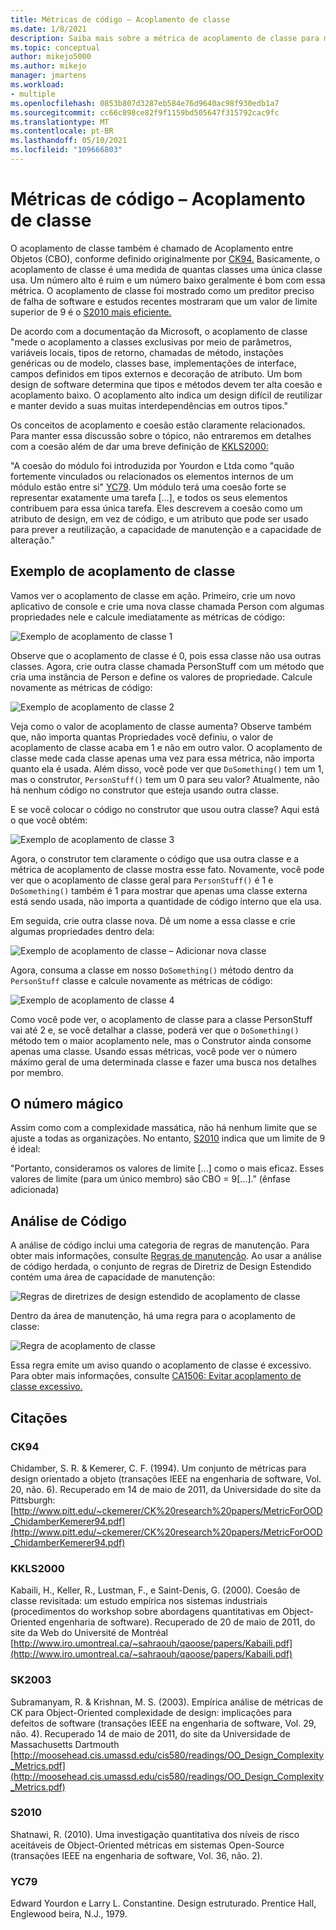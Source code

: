 ```yaml
---
title: Métricas de código – Acoplamento de classe
ms.date: 1/8/2021
description: Saiba mais sobre a métrica de acoplamento de classe para métricas de código Visual Studio.
ms.topic: conceptual
author: mikejo5000
ms.author: mikejo
manager: jmartens
ms.workload:
- multiple
ms.openlocfilehash: 0853b807d3287eb584e76d9640ac98f930edb1a7
ms.sourcegitcommit: cc66c898ce82f9f1159bd505647f315792cac9fc
ms.translationtype: MT
ms.contentlocale: pt-BR
ms.lasthandoff: 05/10/2021
ms.locfileid: "109666803"
---
```

# <a name="code-metrics---class-coupling"></a>Métricas de código – Acoplamento de classe

O acoplamento de classe também é chamado de Acoplamento entre Objetos (CBO), conforme definido originalmente por [CK94.](#ck94) Basicamente, o acoplamento de classe é uma medida de quantas classes uma única classe usa. Um número alto é ruim e um número baixo geralmente é bom com essa métrica. O acoplamento de classe foi mostrado como um preditor preciso de falha de software e estudos recentes mostraram que um valor de limite superior de 9 é o [S2010 mais eficiente.](#s2010)

De acordo com a documentação da Microsoft, o acoplamento de classe "mede o acoplamento a classes exclusivas por meio de parâmetros, variáveis locais, tipos de retorno, chamadas de método, instações genéricas ou de modelo, classes base, implementações de interface, campos definidos em tipos externos e decoração de atributo. Um bom design de software determina que tipos e métodos devem ter alta coesão e acoplamento baixo. O acoplamento alto indica um design difícil de reutilizar e manter devido a suas muitas interdependências em outros tipos."

Os conceitos de acoplamento e coesão estão claramente relacionados. Para manter essa discussão sobre o tópico, não entraremos em detalhes com a coesão além de dar uma breve definição de [KKLS2000:](#kkls2000)

"A coesão do módulo foi introduzida por Yourdon e Ltda como "quão fortemente vinculados ou relacionados os elementos internos de um módulo estão entre si" [YC79](#yc79). Um módulo terá uma coesão forte se representar exatamente uma tarefa [...], e todos os seus elementos contribuem para essa única tarefa. Eles descrevem a coesão como um atributo de design, em vez de código, e um atributo que pode ser usado para prever a reutilização, a capacidade de manutenção e a capacidade de alteração."

## <a name="class-coupling-example"></a>Exemplo de acoplamento de classe

Vamos ver o acoplamento de classe em ação. Primeiro, crie um novo aplicativo de console e crie uma nova classe chamada Person com algumas propriedades nele e calcule imediatamente as métricas de código:

![Exemplo de acoplamento de classe 1](media/class-coupling-example-1.png)

Observe que o acoplamento de classe é 0, pois essa classe não usa outras classes. Agora, crie outra classe chamada PersonStuff com um método que cria uma instância de Person e define os valores de propriedade. Calcule novamente as métricas de código:

![Exemplo de acoplamento de classe 2](media/class-coupling-example-2.png)

Veja como o valor de acoplamento de classe aumenta? Observe também que, não importa quantas Propriedades você definiu, o valor de acoplamento de classe acaba em 1 e não em outro valor. O acoplamento de classe mede cada classe apenas uma vez para essa métrica, não importa quanto ela é usada. Além disso, você pode ver que `DoSomething()` tem um 1, mas o construtor, `PersonStuff()` tem um 0 para seu valor? Atualmente, não há nenhum código no construtor que esteja usando outra classe.

E se você colocar o código no construtor que usou outra classe? Aqui está o que você obtém:

![Exemplo de acoplamento de classe 3](media/class-coupling-example-3.png)

Agora, o construtor tem claramente o código que usa outra classe e a métrica de acoplamento de classe mostra esse fato. Novamente, você pode ver que o acoplamento de classe geral para `PersonStuff()` é 1 e `DoSomething()` também é 1 para mostrar que apenas uma classe externa está sendo usada, não importa a quantidade de código interno que ela usa.

Em seguida, crie outra classe nova. Dê um nome a essa classe e crie algumas propriedades dentro dela:

![Exemplo de acoplamento de classe – Adicionar nova classe](media/class-coupling-example-add-new-class.png)

Agora, consuma a classe em nosso `DoSomething()` método dentro da `PersonStuff` classe e calcule novamente as métricas de código:

![Exemplo de acoplamento de classe 4](media/class-coupling-example-4.png)

Como você pode ver, o acoplamento de classe para a classe PersonStuff vai até 2 e, se você detalhar a classe, poderá ver que o `DoSomething()` método tem o maior acoplamento nele, mas o Construtor ainda consome apenas uma classe.  Usando essas métricas, você pode ver o número máximo geral de uma determinada classe e fazer uma busca nos detalhes por membro.

## <a name="the-magic-number"></a>O número mágico

Assim como com a complexidade massática, não há nenhum limite que se ajuste a todas as organizações. No entanto, [S2010](#s2010) indica que um limite de 9 é ideal:

"Portanto, consideramos os valores de limite [...] como o mais eficaz. Esses valores de limite (para um único membro) são CBO = 9[...]." (ênfase adicionada)

## <a name="code-analysis"></a>Análise de Código

A análise de código inclui uma categoria de regras de manutenção. Para obter mais informações, consulte [Regras de manutenção](/dotnet/fundamentals/code-analysis/quality-rules/maintainability-warnings). Ao usar a análise de código herdada, o conjunto de regras de Diretriz de Design Estendido contém uma área de capacidade de manutenção:

![Regras de diretrizes de design estendido de acoplamento de classe](media/class-coupling-extended-design-guideline-rules.png)

Dentro da área de manutenção, há uma regra para o acoplamento de classe:

![Regra de acoplamento de classe](media/class-coupling-maintainability-area-rules.png)

Essa regra emite um aviso quando o acoplamento de classe é excessivo. Para obter mais informações, consulte [CA1506: Evitar acoplamento de classe excessivo.](/dotnet/fundamentals/code-analysis/quality-rules/ca1506)

## <a name="citations"></a>Citações

### <a name="ck94"></a>CK94

Chidamber, S. R. & Kemerer, C. F. (1994). Um conjunto de métricas para design orientado a objeto (transações IEEE na engenharia de software, Vol. 20, não. 6). Recuperado em 14 de maio de 2011, da Universidade do site da Pittsburgh: [http://www.pitt.edu/~ckemerer/CK%20research%20papers/MetricForOOD_ChidamberKemerer94.pdf](http://www.pitt.edu/~ckemerer/CK%20research%20papers/MetricForOOD_ChidamberKemerer94.pdf)

### <a name="kkls2000"></a>KKLS2000

Kabaili, H., Keller, R., Lustman, F., e Saint-Denis, G. (2000). Coesão de classe revisitada: um estudo empírica nos sistemas industriais (procedimentos do workshop sobre abordagens quantitativas em Object-Oriented engenharia de software). Recuperado de 20 de maio de 2011, do site da Web do Université de Montréal [http://www.iro.umontreal.ca/~sahraouh/qaoose/papers/Kabaili.pdf](http://www.iro.umontreal.ca/~sahraouh/qaoose/papers/Kabaili.pdf)

### <a name="sk2003"></a>SK2003

Subramanyam, R. & Krishnan, M. S. (2003). Empírica análise de métricas de CK para Object-Oriented complexidade de design: implicações para defeitos de software (transações IEEE na engenharia de software, Vol. 29, não. 4). Recuperado 14 de maio de 2011, do site da Universidade de Massachusetts Dartmouth [http://moosehead.cis.umassd.edu/cis580/readings/OO_Design_Complexity_Metrics.pdf](http://moosehead.cis.umassd.edu/cis580/readings/OO_Design_Complexity_Metrics.pdf)

### <a name="s2010"></a>S2010

Shatnawi, R. (2010). Uma investigação quantitativa dos níveis de risco aceitáveis de Object-Oriented métricas em sistemas Open-Source (transações IEEE na engenharia de software, Vol. 36, não. 2).

### <a name="yc79"></a>YC79

Edward Yourdon e Larry L. Constantine. Design estruturado. Prentice Hall, Englewood beira, N.J., 1979.